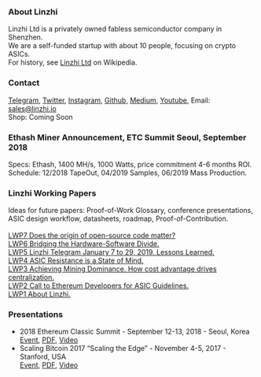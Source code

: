 <h3>About Linzhi</h3>
Linzhi Ltd is a privately owned fabless semiconductor company in Shenzhen.<br/>
We are a self-funded startup with about 10 people, focusing on crypto ASICs.<br/>
For history, see <a href="https://en.wikipedia.org/wiki/Linzhi_Ltd">Linzhi Ltd</a> on Wikipedia.

<h3>Contact</h3>
<a href="https://t.me/LinzhiCorp">Telegram</a>,
<a href="https://twitter.com/LinzhiCorp">Twitter</a>,
<a href="https://instagram.com/LinzhiCorp">Instagram</a>,
<a href="https://github.com/LinzhiChips">Github</a>,
<a href="https://medium.com/@Linzhi">Medium</a>,
<a href="https://www.youtube.com/channel/UCuJXov1dVLwKeCyjXj4F9qA">Youtube</a>,
Email: <a href="mailto:sales@linzhi.io">sales@linzhi.io</a><br/>
Shop: Coming Soon

<h3>Ethash Miner Announcement, ETC Summit Seoul, September 2018</h3>
Specs: Ethash, 1400 MH/s, 1000 Watts, price commitment 4-6 months ROI.<br/>
Schedule: 12/2018 TapeOut, 04/2019 Samples, 06/2019 Mass Production.<br/>

<h3>Linzhi Working Papers</h3>
Ideas for future papers: Proof-of-Work Glossary, conference presentations, ASIC design workflow, datasheets, roadmap, Proof-of-Contribution.<br/>
<br/>
<a href="https://github.com/LinzhiChips/linzhichips.github.io/raw/master/docs/LWP7-Origin-Open-Source.pdf">LWP7 Does the origin of open-source code matter?</a><br/>
<a href="https://github.com/LinzhiChips/linzhichips.github.io/raw/master/docs/LWP6-Bridging-HW-SW-Divide.pdf">LWP6 Bridging the Hardware-Software Divide.</a><br/>
<a href="https://github.com/LinzhiChips/linzhichips.github.io/raw/master/docs/LWP5-Telegram-January-2019.pdf">LWP5 Linzhi Telegram January 7 to 29, 2019. Lessons Learned.</a><br/>
<a href="https://github.com/LinzhiChips/linzhichips.github.io/raw/master/docs/LWP4-ASIC-Resistance-State-of-Mind.pdf">LWP4 ASIC Resistance is a State of Mind.</a><br/>
<a href="https://github.com/LinzhiChips/linzhichips.github.io/raw/master/docs/LWP3-Mining-Dominance-Cost-Advantage.pdf">LWP3 Achieving Mining Dominance. How cost advantage drives centralization.</a><br/>
<a href="https://github.com/LinzhiChips/linzhichips.github.io/raw/master/docs/LWP2-ASIC-Guidelines.pdf">LWP2 Call to Ethereum Developers for ASIC Guidelines.</a><br/>
<a href="https://github.com/LinzhiChips/linzhichips.github.io/raw/master/docs/LWP1-About-Linzhi.pdf">LWP1 About Linzhi.</a><br/>

<h3>Presentations</h3>
<ul>
<li>2018 Ethereum Classic Summit - September 12-13, 2018 - Seoul, Korea<br/>
  <a href="https://etcsummit.com/2018-etc-summit/">Event</a>,
  <a href="https://github.com/LinzhiChips/linzhichips.github.io/raw/master/docs/20180913-ETC-Summit-ASIC-Manufacturer-Perspective.pdf">PDF</a>,
  <a href="https://www.youtube.com/watch?v=LMofyroBfio">Video</a>
</li>
<li>Scaling Bitcoin 2017 “Scaling the Edge” - November 4-5, 2017 - Stanford, USA<br/>
  <a href="https://stanford2017.scalingbitcoin.org/">Event</a>, 
  <a href="https://github.com/LinzhiChips/linzhichips.github.io/raw/master/docs/20171104-Stanford-Future-of-Proof-of-Work.pdf">PDF</a>,
  <a href="https://www.youtube.com/watch?v=7xKQ3SMnM7Q">Video</a>
</li>
</ul>
